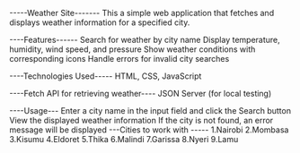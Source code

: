 -----Weather Site-------
This a simple web application that fetches and displays weather information for a specified city.

----Features------
   Search for weather by city name
   Display temperature, humidity, wind speed, and pressure
   Show weather conditions with corresponding icons
   Handle errors for invalid city searches

----Technologies Used-----
     HTML, 
     CSS, 
     JavaScript

----Fetch API for retrieving weather----
    JSON Server (for local testing)

----Usage---
    Enter a city name in the input field and click the Search button
    View the displayed weather information
    If the city is not found, an error message will be displayed
---Cities to work with -----
   1.Nairobi
   2.Mombasa
   3.Kisumu
   4.Eldoret
   5.Thika
   6.Malindi
   7.Garissa
   8.Nyeri
   9.Lamu